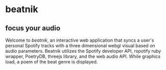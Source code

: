 # beatnik
## focus your audio

Welcome to *beatnik*, an interactive web application that syncs a user's personal Spotify tracks with a three dimensional webgl visual based on audio parameters. Beatnik utilizes the Spotify developer API, rspotify ruby wrapper, PoetryDB, threejs library, and the web audio API. While graphics load, a poem of the beat genre is displayed.
